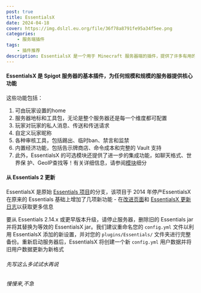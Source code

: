 ```yaml
---
post: true
title: EssentialsX
date: 2024-04-18
cover: https://img.dslzl.eu.org/file/36f78a8791fe95a34f5ee.png
categories:
    - 服务端插件
tags:
    - 插件推荐
description: EssentialsX 是一个用于 Minecraft 服务器端的插件，提供了许多有用的功能和特性
---
```


#### EssentialsX 是 Spigot 服务器的基本插件，为任何规模和规模的服务器提供核心功能

这些功能包括：  

1. 可由玩家设置的home  
2. 服务器地标和工具包，无论是整个服务器还是每一个维度都可配置  
3. 玩家对玩家的私人消息、传送和传送请求  
4. 自定义玩家昵称  
5. 各种审核工具，包括踢出、临时ban、禁言和监禁  
6. 内置经济功能，包括告示牌商店、命令成本和完整的 Vault 支持  
7. 此外，EssentialsX 的可选模块还提供了进一步的集成功能，如聊天格式、世界保  护、GeoIP查找等！有关详细信息，请参阅[模块](https://essentialsx.net/wiki/Module-Breakdown.html)细分  

#### 从 Essentials 2 更新

EssentialsX 是原始 [Essentials 项目](https://github.com/essentials/Essentials)的分支，该项目于 2014 年停产EssentialsX 在原来的 Essentials 基础上增加了几项新功能 - 在[改进页面](https://essentialsx.net/wiki/Improvements.html)和 [EssentialsX 更新日志](https://github.com/EssentialsX/Essentials/releases)以获取更多信息

要从 Essentials 2.14.x 或更早版本升级，请停止服务器，删除旧的 Essentials jar 并将其替换为等效的 EssentialsX jar。我们建议重命名您的 `config.yml` 文件以利用 EssentialsX 添加的新设置，并对您的 `plugins/Essentials/` 文件夹进行完整备份。重新启动服务器后，EssentialsX 将创建一个新 `config.yml` 用户数据并将旧用户数据更新为新格式

###### 先写这么多试试水再说

###### 慢慢来,不急
